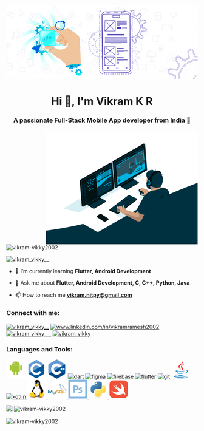 [![MasterHead](https://github.com/vikram-vikky2002/vikram-vikky2002/blob/46c9c9eb5296bf20a3f3f03fa3933a7a6922490e/mobile-app.gif)](www.linkedin.com/in/vikramramesh2002)
<h1 align="center">Hi 👋, I'm Vikram K R</h1>
<h3 align="center">A passionate Full-Stack Mobile App developer from India 📱 </h3>
<img align="right" alt="Coding" width="400" src="https://github.com/vikram-vikky2002/vikram-vikky2002/blob/46c9c9eb5296bf20a3f3f03fa3933a7a6922490e/fcf7fd0c619bb87706533079240915f3.gif">

<p align="left"> <img src="https://komarev.com/ghpvc/?username=vikram-vikky2002&label=Profile%20views&color=0e75b6&style=flat" alt="vikram-vikky2002" /> </p>


<p align="left"> <a href="https://twitter.com/vikram_vikky__" target="blank"><img src="https://img.shields.io/twitter/follow/vikram_vikky__?logo=twitter&style=for-the-badge" alt="vikram_vikky__" /></a> </p>

- 🌱 I’m currently learning **Flutter, Android Development**

- 💬 Ask me about **Flutter, Android Development, C, C++, Python, Java**

- 📫 How to reach me **vikram.nitpy@gmail.com**

<h3 align="left">Connect with me:</h3>
<p align="left">
<a href="https://twitter.com/vikram_vikky__" target="blank"><img align="center" src="https://raw.githubusercontent.com/rahuldkjain/github-profile-readme-generator/master/src/images/icons/Social/twitter.svg" alt="vikram_vikky__" height="30" width="40" /></a>
<a href="https://linkedin.com/in/www.linkedin.com/in/vikramramesh2002" target="blank"><img align="center" src="https://raw.githubusercontent.com/rahuldkjain/github-profile-readme-generator/master/src/images/icons/Social/linked-in-alt.svg" alt="www.linkedin.com/in/vikramramesh2002" height="30" width="40" /></a>
<a href="https://instagram.com/vikram_vikky___" target="blank"><img align="center" src="https://raw.githubusercontent.com/rahuldkjain/github-profile-readme-generator/master/src/images/icons/Social/instagram.svg" alt="vikram_vikky___" height="30" width="40" /></a>
<a href="https://www.codechef.com/users/vikram_vikky" target="blank"><img align="center" src="https://cdn.jsdelivr.net/npm/simple-icons@3.1.0/icons/codechef.svg" alt="vikram_vikky" height="30" width="40" /></a>
</p>

<h3 align="left">Languages and Tools:</h3>
<p align="left"> <a href="https://developer.android.com" target="_blank" rel="noreferrer"> <img src="https://raw.githubusercontent.com/devicons/devicon/master/icons/android/android-original-wordmark.svg" alt="android" width="50" height="50"/> </a> <a href="https://www.cprogramming.com/" target="_blank" rel="noreferrer"> <img src="https://raw.githubusercontent.com/devicons/devicon/master/icons/c/c-original.svg" alt="c" width="50" height="50"/> </a> <a href="https://www.w3schools.com/cpp/" target="_blank" rel="noreferrer"> <img src="https://raw.githubusercontent.com/devicons/devicon/master/icons/cplusplus/cplusplus-original.svg" alt="cplusplus" width="50" height="50"/> </a> <a href="https://dart.dev" target="_blank" rel="noreferrer"> <img src="https://www.vectorlogo.zone/logos/dartlang/dartlang-icon.svg" alt="dart" width="50" height="50"/> </a> <a href="https://www.figma.com/" target="_blank" rel="noreferrer"> <img src="https://www.vectorlogo.zone/logos/figma/figma-icon.svg" alt="figma" width="50" height="50"/> </a> <a href="https://firebase.google.com/" target="_blank" rel="noreferrer"> <img src="https://www.vectorlogo.zone/logos/firebase/firebase-icon.svg" alt="firebase" width="50" height="50"/> </a> <a href="https://flutter.dev" target="_blank" rel="noreferrer"> <img src="https://www.vectorlogo.zone/logos/flutterio/flutterio-icon.svg" alt="flutter" width="50" height="50"/> </a> <a href="https://git-scm.com/" target="_blank" rel="noreferrer"> <img src="https://www.vectorlogo.zone/logos/git-scm/git-scm-icon.svg" alt="git" width="50" height="50"/> </a> <a href="https://www.java.com" target="_blank" rel="noreferrer"> <img src="https://raw.githubusercontent.com/devicons/devicon/master/icons/java/java-original.svg" alt="java" width="50" height="50"/> </a> <a href="https://kotlinlang.org" target="_blank" rel="noreferrer"> <img src="https://www.vectorlogo.zone/logos/kotlinlang/kotlinlang-icon.svg" alt="kotlin" width="50" height="50"/> </a> <a href="https://www.linux.org/" target="_blank" rel="noreferrer"> <img src="https://raw.githubusercontent.com/devicons/devicon/master/icons/linux/linux-original.svg" alt="linux" width="50" height="50"/> </a> <a href="https://www.mysql.com/" target="_blank" rel="noreferrer"> <img src="https://raw.githubusercontent.com/devicons/devicon/master/icons/mysql/mysql-original-wordmark.svg" alt="mysql" width="50" height="50"/> </a> <a href="https://www.photoshop.com/en" target="_blank" rel="noreferrer"> <img src="https://raw.githubusercontent.com/devicons/devicon/master/icons/photoshop/photoshop-line.svg" alt="photoshop" width="50" height="50"/> </a> <a href="https://www.python.org" target="_blank" rel="noreferrer"> <img src="https://raw.githubusercontent.com/devicons/devicon/master/icons/python/python-original.svg" alt="python" width="50" height="50"/> </a> <a href="https://developer.apple.com/swift/" target="_blank" rel="noreferrer"> <img src="https://raw.githubusercontent.com/devicons/devicon/master/icons/swift/swift-original.svg" alt="swift" width="50" height="50"/> </a> </p>

<p><img align="left" src=https://github-readme-stats-sigma-five.vercel.app/api/top-langs/?username=YulietM&theme=react&line_height=40&hide=css"/> </p>

<p>&nbsp;<img align="center" src="https://github-readme-stats-sigma-five.vercel.app/api?username=vikram-vikky2002&show_icons=true&locale=en" alt="vikram-vikky2002" /></p>

<p><img align="center" src="https://github-readme-streak-stats.herokuapp.com/?user=vikram-vikky2002&" alt="vikram-vikky2002" /></p>
